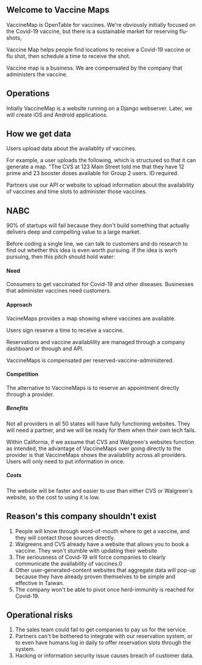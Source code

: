 ## Welcome to Vaccine Maps
VaccineMap is OpenTable for vaccines. We're obviously initially focused on the Covid-19 vaccine, but there is a sustainable market for reserving flu-shots, 

Vaccine Map helps people find locations to receive a Covid-19 vaccine or flu shot, then schedule a time to receive the shot.

Vaccine map is a business. We are compensated by the company that administers the vaccine.

## Operations
Intially VaccineMap is a website running on a Django webserver. 
Later, we will create iOS and Android applications.

## How we get data
Users upload data about the availablity of vaccines.

For example, a user uploads the following, which is structured so that it can generate a map. "The CVS at 123 Main Street told me that they have 12 prime and 23 booster doses available for Group 2 users. ID required. 

Partners use our API or website to upload information about the availability of vaccines and time slots to administer those vaccines. 

## NABC
90% of startups will fail because they don't build something that actually delivers deep and compelling value to a large market.

Before coding a single line, we can talk to customers and do research to find out whether this idea is even worth pursuing. If the idea is worh pursuing, then this pitch should hold water:
#### Need 
Consumers to get vaccinated for Covid-19 and other diseases. Businesses that administer vaccines need customers. 
#### Approach
VacineMaps provides a map showing where vaccines are available.

Users sign reserve a time to receive a vaccine.

Reservations and vaccine availablility are managed through a company dashboard or through and API.

VaccineMaps is compensated per reserved-vaccine-administered. 
#### Competition
The alternative to VaccineMaps is to reserve an appointment directly through a provider. 

##### Benefits
Not all providers in all 50 states will have fully functioning websites. They will need a partner, and we will be ready for them when their own tech fails. 

Within California, if we assume that CVS and Walgreen's websites function as intended, the advantage of VaccineMaps over going directly to the provider is that VaccineMaps shows the availability across all providers. Users will only need to put information in once. 
##### Costs
The website will be faster and easier to use than either CVS or Walgreen's website, so the cost to using it is low. 



## Reason's this company shouldn't exist
1. People will know through word-of-mouth where to get a vaccine, and they will contact those sources directly. 
2. Walgreens and CVS already have a website that allows you to book a vaccine. They won't stumble with updating their website
3. The seriousness of Covid-19 will force companies to clearly communicate the availability of vaccines.0
4. Other user-generated-content websites that aggregate data will pop-up because they have already proven themselves to be simple and effective in Taiwan.
5. The company won't be able to pivot once herd-immunity is reached for Covid-19. 

## Operational risks
1. The sales team could fail to get companies to pay us for the service.
2. Partners can't be bothered to integrate with our reservation system, or to even have humans log in daily to offer reservation slots through the system.
3. Hacking or information security issue causes breach of customer data.


